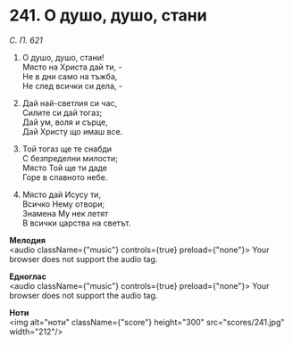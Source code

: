 # 241. О душо, душо, стани  

*С. П. 621*  

1. О душо, душо, стани!  
Място на Христа дай ти, -  
Не в дни само на тъжба,  
Не след всички си дела, -  

2. Дай най-светлия си час,  
Силите си дай тогаз;  
Дай ум, воля и сърце,  
Дай Христу що имаш все.  

3. Той тогаз ще те снабди  
С безпределни милости;  
Място Той ще ти даде  
Горе в славното небе.  

4. Място дай Исусу ти,  
Всичко Нему отвори;  
Знамена Му нек летят  
В всички царства на светът.  

__Мелодия__  
<audio className={"music"} controls={true} preload={"none"}><source src="mp3/241.mp3" type="audio/mpeg"/>
Your browser does not support the audio tag.
</audio>  

__Едноглас__  
<audio className={"music"} controls={true} preload={"none"}><source src="transp/241.mp3" type="audio/mpeg"/>
Your browser does not support the audio tag.
</audio>  

__Ноти__  
<img alt="ноти" className={"score"} height="300" src="scores/241.jpg" width="212"/>
